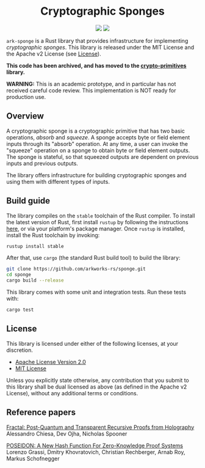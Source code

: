 <h1 align="center">Cryptographic Sponges</h1>

<p align="center">
    <a href="https://github.com/arkworks-rs/sponge/blob/master/LICENSE-APACHE">
        <img src="https://img.shields.io/badge/license-APACHE-blue.svg"></a>
    <a href="https://github.com/arkworks-rs/sponge/blob/master/LICENSE-MIT">
        <img src="https://img.shields.io/badge/license-MIT-blue.svg"></a>
</p>

`ark-sponge` is a Rust library that provides infrastructure for implementing *cryptographic sponges*. This library is released under the MIT License and the Apache v2 License (see [License](#license)).

**This code has been archived, and has moved to the [crypto-primitives](https://www.github.com/arkworks-rs/crypto-primitives) library.**

**WARNING:** This is an academic prototype, and in particular has not received careful code review.
This implementation is NOT ready for production use.

## Overview

A cryptographic sponge is a cryptographic primitive that has two basic operations, *absorb* and *squeeze*. A sponge
accepts byte or field element inputs through its "absorb" operation. At any time, a user can invoke the "squeeze" operation on a sponge to obtain byte or field
element outputs. The sponge is stateful, so that squeezed outputs are dependent on previous inputs and previous outputs.

The library offers infrastructure for building cryptographic sponges and using them with different types of inputs.

## Build guide

The library compiles on the `stable` toolchain of the Rust compiler. To install the latest version
of Rust, first install `rustup` by following the instructions [here](https://rustup.rs/), or via
your platform's package manager. Once `rustup` is installed, install the Rust toolchain by invoking:

```bash
rustup install stable
```

After that, use `cargo` (the standard Rust build tool) to build the library:

```bash
git clone https://github.com/arkworks-rs/sponge.git
cd sponge 
cargo build --release
```

This library comes with some unit and integration tests. Run these tests with:

```bash
cargo test
```

## License

This library is licensed under either of the following licenses, at your discretion.

* [Apache License Version 2.0](LICENSE-APACHE)
* [MIT License](LICENSE-MIT)

Unless you explicitly state otherwise, any contribution that you submit to this library shall be
dual licensed as above (as defined in the Apache v2 License), without any additional terms or
conditions.

## Reference papers

[Fractal: Post-Quantum and Transparent Recursive Proofs from Holography][cos20]  
Alessandro Chiesa, Dev Ojha, Nicholas Spooner  

[POSEIDON: A New Hash Function For Zero-Knowledge Proof Systems][gkrrs19]
Lorenzo Grassi, Dmitry Khovratovich, Christian Rechberger, Arnab Roy, Markus Schofnegger

[cos20]: https://eprint.iacr.org/2019/1076
[gkrrs19]: https://eprint.iacr.org/2019/458
